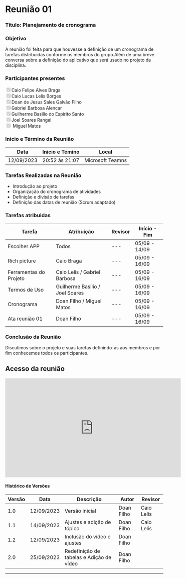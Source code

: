 # **Reunião 01** 
### Titulo: Planejamento de cronograma 

### **Objetivo**
A reunião foi feita para que houvesse a definição de um cronograma de tarefas distribuidas conforme os membros do grupo.Além de uma breve conversa sobre a definição do aplicativo que será usado no projeto da disciplina. 
### **Participantes presentes**
<label><input type="checkbox" checked disabled>Caio Felipe Alves Braga</label><br>
<label><input type="checkbox" checked disabled>Caio Lucas Lelis Borges</label><br>
<label><input type="checkbox" checked disabled>Doan de Jesus Sales Galvão Filho</label><br>
<label><input type="checkbox" checked disabled>Gabriel Barbosa Alencar</label><br>
<label><input type="checkbox" checked disabled>Guilherme Basilio do Espírito Santo</label><br>
<label><input type="checkbox" checked disabled>Joel Soares Rangel</label><br>
<label><input type="checkbox" checked disabled> Miguel Matos</label><br>

### **Início e Término da Reunião**

| Data       | Inicio e Témino | Local            |
|------------|-----------------|------------------|
| 12/09/2023 | 20:52 às 21:07  | Microsoft Teamns |

### **Tarefas Realizadas na Reunião**

- Introdução ao projeto 
- Organização do cronograma de atividades
- Definição e divisão de tarefas
- Definição das datas de reunião (Scrum adaptado)

### **Tarefas atribuidas** 
| Tarefa | Atribuição | Revisor | Início  -  Fim|
|--------|------------|---------|----------------|
|Escolher APP |  Todos| --- |05/09 - 14/09|
|Rich picture | Caio Braga | --- | 05/09 - 16/09|   
|Ferramentas do Projeto | Caio Lelis / Gabriel Barbosa   | --- | 05/09 - 16/09|
|Termos de Uso| Guilherme Basilio / Joel Soares  | --- | 05/09 - 16/09|
|Cronograma | Doan Filho / Miguel Matos | --- | 05/09 - 16/09 |
|Ata reunião 01 |Doan Filho | --- | 05/09 - 16/09|






### **Conclusão da Reunião**

Discutimos sobre o projeto e suas tarefas definindo-as aos membros e por fim conhecemos todos os participantes.

## **Acesso da reunião**

<iframe width="560" height="315" src="https://www.youtube.com/embed/Vd3OOwGRwXA?si=Iw52fEDkrzrjy18Q" title="YouTube video player" frameborder="0" allow="accelerometer; autoplay; clipboard-write; encrypted-media; gyroscope; picture-in-picture; web-share" allowfullscreen></iframe>

#### Histórico de Versões

| Versão | Data       | Descrição            | Autor          | Revisor        |
|--------|------------|----------------------|----------------|--------------- |
| 1.0    | 12/09/2023 | Versão inicial       | Doan Filho | Caio Lelis |
| 1.1    | 14/09/2023 | Ajustes e adição de tópico       | Doan Filho | Caio Lelis|
| 1.2    | 12/09/2023 | Inclusão do vídeo e ajustes|   Doan Filho   |
| 2.0    | 25/09/2023 | Redefinição de tabelas e Adição de vídeo|  Doan Filho |

---

